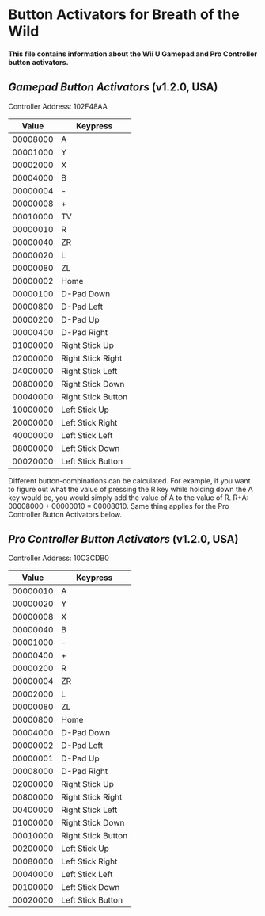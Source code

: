 # Button Activators for Breath of the Wild
#### This file contains information about the Wii U Gamepad and Pro Controller button activators.

## _Gamepad Button Activators_ (v1.2.0, USA)
Controller Address: 102F48AA

| Value  |    Keypress      |
|--------|------------------|
|00008000|        A         |
|00001000|        Y         |
|00002000|        X         |
|00004000|        B         |
|00000004|        -         |
|00000008|        +         |
|00010000|       TV         |
|00000010|        R         |
|00000040|       ZR         |
|00000020|        L         |
|00000080|       ZL         |
|00000002|      Home        |
|00000100|    D-Pad Down    |
|00000800|    D-Pad Left    |
|00000200|     D-Pad Up     |
|00000400|   D-Pad Right    |
|01000000| Right Stick Up   |
|02000000|Right Stick Right |
|04000000|Right Stick Left  |
|00800000|Right Stick Down  |
|00040000|Right Stick Button|
|10000000|  Left Stick Up   |
|20000000|Left Stick Right  |
|40000000| Left Stick Left  |
|08000000| Left Stick Down  |
|00020000|Left Stick Button |

Different button-combinations can be calculated. For example, if you want to figure out what the value of pressing the R key while
holding down the A key would be, you would simply add the value of A to the value of R. R+A: 00008000 + 00000010 = 00008010. Same
thing applies for the Pro Controller Button Activators below.

## _Pro Controller Button Activators_ (v1.2.0, USA)
Controller Address: 10C3CDB0

| Value  |    Keypress      |
|--------|------------------|
|00000010|        A         |
|00000020|        Y         |
|00000008|        X         |
|00000040|        B         |
|00001000|        -         |
|00000400|        +         |
|00000200|        R         |
|00000004|       ZR         |
|00002000|        L         |
|00000080|       ZL         |
|00000800|      Home        |
|00004000|    D-Pad Down    |
|00000002|    D-Pad Left    |
|00000001|     D-Pad Up     |
|00008000|   D-Pad Right    |
|02000000| Right Stick Up   |
|00800000|Right Stick Right |
|00400000|Right Stick Left  |
|01000000|Right Stick Down  |
|00010000|Right Stick Button|
|00200000|  Left Stick Up   |
|00080000|Left Stick Right  |
|00040000| Left Stick Left  |
|00100000| Left Stick Down  |
|00020000|Left Stick Button |

